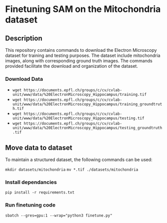 <!-- wget https://documents.epfl.ch/groups/c/cv/cvlab-unit/www/data/%20ElectronMicroscopy_Hippocampus/training.tif
wget https://documents.epfl.ch/groups/c/cv/cvlab-unit/www/data/%20ElectronMicroscopy_Hippocampus/training_groundtruth.tif
wget https://documents.epfl.ch/groups/c/cv/cvlab-unit/www/data/%20ElectronMicroscopy_Hippocampus/testing.tif
wget https://documents.epfl.ch/groups/c/cv/cvlab-unit/www/data/%20ElectronMicroscopy_Hippocampus/testing_groundtruth.tif
mkdir datasets/mitochondria
mv *.tif ./datasets/mitochondria

pip install -r requirements.txt

sbatch --gres=gpu:1 --wrap="python3 finetune.py" -->

# Finetuning SAM on the Mitochondria dataset

## Description
This repository contains commands to download the Electron Microscopy dataset for training and testing purposes. The dataset include mitochondria images, along with corresponding ground truth images. The commands provided facilitate the download and organization of the dataset.

### Download Data
- `wget https://documents.epfl.ch/groups/c/cv/cvlab-unit/www/data/%20ElectronMicroscopy_Hippocampus/training.tif`
- `wget https://documents.epfl.ch/groups/c/cv/cvlab-unit/www/data/%20ElectronMicroscopy_Hippocampus/training_groundtruth.tif`
- `wget https://documents.epfl.ch/groups/c/cv/cvlab-unit/www/data/%20ElectronMicroscopy_Hippocampus/testing.tif`
- `wget https://documents.epfl.ch/groups/c/cv/cvlab-unit/www/data/%20ElectronMicroscopy_Hippocampus/testing_groundtruth.tif`

## Move data to dataset
To maintain a structured dataset, the following commands can be used:


`mkdir datasets/mitochondria`
`mv *.tif ./datasets/mitochondria`

### Install dependancies

`pip install -r requirements.txt`

### Run finetuning code

`sbatch --gres=gpu:1 --wrap="python3 finetune.py"`
